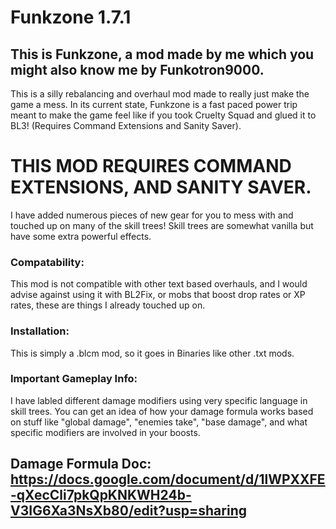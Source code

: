 # Funkzone 1.7.1
## This is Funkzone, a mod made by me which you might also know me by Funkotron9000. 

This is a silly rebalancing and overhaul mod made to really just make the game a mess. In its current state, Funkzone is a fast paced power trip meant to make the game feel like if you took Cruelty Squad and glued it to BL3! (Requires Command Extensions and Sanity Saver). 
# THIS MOD REQUIRES COMMAND EXTENSIONS, AND SANITY SAVER.

I have added numerous pieces of new gear for you to mess with and touched up on many of the skill trees! Skill trees are somewhat vanilla but have some extra powerful effects.

### Compatability: 
This mod is not compatible with other text based overhauls, and I would advise against using it with BL2Fix, or mobs that boost drop rates or XP rates, these are things I already touched up on. 
### Installation: 
This is simply a .blcm mod, so it goes in Binaries like other .txt mods.
### Important Gameplay Info:
I have labled different damage modifiers using very specific language in skill trees. You can get an idea of how your damage formula works based on stuff like "global damage", "enemies take", "base damage", and what specific modifiers are involved in your boosts. 

## Damage Formula Doc: https://docs.google.com/document/d/1lWPXXFE-qXecCli7pkQpKNKWH24b-V3IG6Xa3NsXb80/edit?usp=sharing
